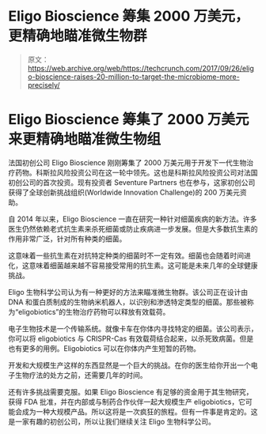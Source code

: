 # Eligo Bioscience 筹集 2000 万美元，更精确地瞄准微生物群 

> 原文：<https://web.archive.org/web/https://techcrunch.com/2017/09/26/eligo-bioscience-raises-20-million-to-target-the-microbiome-more-precisely/>

# Eligo Bioscience 筹集了 2000 万美元来更精确地瞄准微生物组

法国初创公司 Eligo Bioscience 刚刚筹集了 2000 万美元用于开发下一代生物治疗药物。科斯拉风险投资公司在这一轮中领先。这也是科斯拉风险投资公司对法国初创公司的首次投资。现有投资者 Seventure Partners 也在参与，这家初创公司获得了全球创新挑战组织(Worldwide Innovation Challenge)的 200 万美元资助。

自 2014 年以来，Eligo Bioscience 一直在研究一种针对细菌疾病的新方法。许多医生仍然依赖老式抗生素来杀死细菌或防止疾病进一步发展。但是大多数抗生素的作用非常广泛，针对所有种类的细菌。

这意味着一些抗生素在对抗特定种类的细菌时不一定有效。细菌也会随着时间进化，这意味着细菌越来越不容易接受常用的抗生素。这可能是未来几年的全球健康挑战。

Eligo 生物科学公司认为有一种更好的方法来瞄准微生物群。该公司正在设计由 DNA 和蛋白质制成的生物纳米机器人，以识别和渗透特定类型的细菌。那些被称为“eligobiotics”的生物治疗药物可以释放有效载荷。

电子生物技术是一个传输系统。就像卡车在你体内寻找特定的细菌。该公司表示，你可以将 eligobiotics 与 CRISPR-Cas 有效载荷结合起来，以杀死致病菌。但是也有更多的用例。Eligobiotics 可以在你体内产生短暂的药物。

开发和大规模生产这样的东西显然是一个巨大的挑战。在你的医生给你开出一个电子生物疗法的处方之前，还需要几年的时间。

还有许多挑战需要克服。如果 Eligo Bioscience 有足够的资金用于其生物研究，获得 FDA 批准，并在内部或与制药合作伙伴一起大规模生产 eligobiotics，它可能会成为一种大规模产品。所以这将是一次疯狂的旅程。但有一件事是肯定的。这是一家有趣的初创公司，所以让我们继续关注 Eligo 生物科学公司。